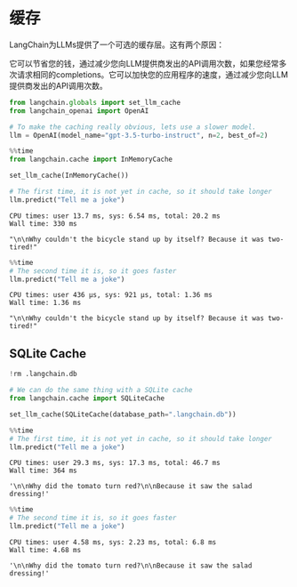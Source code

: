 # 缓存
LangChain为LLMs提供了一个可选的缓存层。这有两个原因：

它可以节省您的钱，通过减少您向LLM提供商发出的API调用次数，如果您经常多次请求相同的completions。它可以加快您的应用程序的速度，通过减少您向LLM提供商发出的API调用次数。

```python
from langchain.globals import set_llm_cache
from langchain_openai import OpenAI

# To make the caching really obvious, lets use a slower model.
llm = OpenAI(model_name="gpt-3.5-turbo-instruct", n=2, best_of=2)
```



```python
%%time
from langchain.cache import InMemoryCache

set_llm_cache(InMemoryCache())

# The first time, it is not yet in cache, so it should take longer
llm.predict("Tell me a joke")
```



```text
CPU times: user 13.7 ms, sys: 6.54 ms, total: 20.2 ms
Wall time: 330 ms
```



```text
"\n\nWhy couldn't the bicycle stand up by itself? Because it was two-tired!"
```



```python
%%time
# The second time it is, so it goes faster
llm.predict("Tell me a joke")
```



```text
CPU times: user 436 µs, sys: 921 µs, total: 1.36 ms
Wall time: 1.36 ms
```



```text
"\n\nWhy couldn't the bicycle stand up by itself? Because it was two-tired!"
```



## SQLite Cache

```python
!rm .langchain.db
```



```python
# We can do the same thing with a SQLite cache
from langchain.cache import SQLiteCache

set_llm_cache(SQLiteCache(database_path=".langchain.db"))
```



```python
%%time
# The first time, it is not yet in cache, so it should take longer
llm.predict("Tell me a joke")
```



```text
CPU times: user 29.3 ms, sys: 17.3 ms, total: 46.7 ms
Wall time: 364 ms
```



```text
'\n\nWhy did the tomato turn red?\n\nBecause it saw the salad dressing!'
```



```python
%%time
# The second time it is, so it goes faster
llm.predict("Tell me a joke")
```



```text
CPU times: user 4.58 ms, sys: 2.23 ms, total: 6.8 ms
Wall time: 4.68 ms
```



```text
'\n\nWhy did the tomato turn red?\n\nBecause it saw the salad dressing!'
```